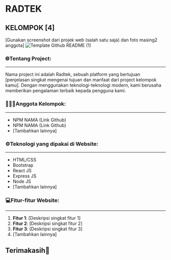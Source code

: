 # RADTEK
## KELOMPOK [4]

[Gunakan screenshot dari projek web (salah satu saja) dan foto masing2 anggota]
![Template Github README (1)](https://github.com/Dimaspermana293/PROJEK-AKHIR-WSII-KELOMPOK10/assets/97396687/53b8d7e7-38c1-4be6-aefd-7504628fdf79)

### 🌐Tentang Project:
----------------
Nama project ini adalah Radtek, sebuah platform yang bertujuan [penjelasan singkat mengenai tujuan dan manfaat dari project kelompok kamu]. Dengan menggunakan teknologi-teknologi modern, kami berusaha memberikan pengalaman terbaik kepada pengguna kami.

### 👨🏻‍💻Anggota Kelompok:
----------------
- NPM NAMA (Link Github)
- NPM NAMA (Link Github)
- [Tambahkan lainnya]

### ⚙️Teknologi yang dipakai di Website:
----------------
- HTML/CSS
- Bootstrap
- React JS
- Express JS
- Node JS
- [Tambahkan lainnya]

### 💻Fitur-fitur Website:
----------------
1. **Fitur 1**: [Deskripsi singkat fitur 1]
2. **Fitur 2**: [Deskripsi singkat fitur 2]
3. **Fitur 3**: [Deskripsi singkat fitur 3]
4. [Tambahkan lainnya]

Terimakasih👋
-----------
